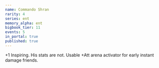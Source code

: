 ```yaml
---
name: Commando Shran
rarity: 4
series: ent
memory_alpha: ent
bigbook_tier: 11
events: 5
in_portal: true
published: true
---
```


+1 Inspiring. His stats are not. Usable +Att arena activator for early instant damage friends.
